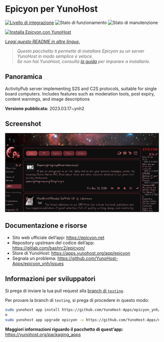 <!--
N.B.: Questo README è stato automaticamente generato da <https://github.com/YunoHost/apps/tree/master/tools/readme_generator>
NON DEVE essere modificato manualmente.
-->

# Epicyon per YunoHost

[![Livello di integrazione](https://dash.yunohost.org/integration/epicyon.svg)](https://dash.yunohost.org/appci/app/epicyon) ![Stato di funzionamento](https://ci-apps.yunohost.org/ci/badges/epicyon.status.svg) ![Stato di manutenzione](https://ci-apps.yunohost.org/ci/badges/epicyon.maintain.svg)

[![Installa Epicyon con YunoHost](https://install-app.yunohost.org/install-with-yunohost.svg)](https://install-app.yunohost.org/?app=epicyon)

*[Leggi questo README in altre lingue.](./ALL_README.md)*

> *Questo pacchetto ti permette di installare Epicyon su un server YunoHost in modo semplice e veloce.*  
> *Se non hai YunoHost, consulta [la guida](https://yunohost.org/install) per imparare a installarlo.*

## Panoramica

ActivityPub server implementing S2S and C2S protocols, suitable for single board computers. Includes features such as moderation tools, post expiry, content warnings, and image descriptions


**Versione pubblicata:** 2023.03.17~ynh2

## Screenshot

![Screenshot di Epicyon](./doc/screenshots/screenshot_starlight.jpg)

## Documentazione e risorse

- Sito web ufficiale dell’app: <https://epicyon.net>
- Repository upstream del codice dell’app: <https://gitlab.com/bashrc2/epicyon/>
- Store di YunoHost: <https://apps.yunohost.org/app/epicyon>
- Segnala un problema: <https://github.com/YunoHost-Apps/epicyon_ynh/issues>

## Informazioni per sviluppatori

Si prega di inviare la tua pull request alla [branch di `testing`](https://github.com/YunoHost-Apps/epicyon_ynh/tree/testing).

Per provare la branch di `testing`, si prega di procedere in questo modo:

```bash
sudo yunohost app install https://github.com/YunoHost-Apps/epicyon_ynh/tree/testing --debug
o
sudo yunohost app upgrade epicyon -u https://github.com/YunoHost-Apps/epicyon_ynh/tree/testing --debug
```

**Maggiori informazioni riguardo il pacchetto di quest’app:** <https://yunohost.org/packaging_apps>
